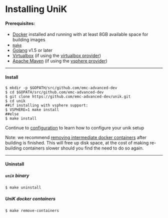 # Installing UniK


#### Prerequisites:
- [Docker](http://www.docker.com/) installed and running with at least 8GB available space for building images
- [`make`](https://www.gnu.org/software/make/)
- [Golang](https://golang.org/) v1.5 or later
- [Virtualbox](https://www.virtualbox.org/) (if using the [virtualbox provider](providers/virtualbox.md))
- [Apache Maven](https://maven.apache.org/) (if using the [vsphere provider](providers/vsphere.md))

---
#### Install
```
$ mkdir -p $GOPATH/src/github.com/emc-advanced-dev
$ cd $GOPATH/src/github.com/emc-advanced-dev
$ git clone https://github.com/emc-advanced-dev/unik.git
$ cd unik
##if installing with vsphere support:
$ VSPHERE=1 make install
##else
$ make install
```
Continue to [configuration](configure.md) to learn how to configure your unik setup

Note: we recommend [removing intermediate docker containers](http://jimhoskins.com/2013/07/27/remove-untagged-docker-images.html) after building is finished. This will free up disk space, at the cost of making re-building containers slower should you find the need to do so again.

---
#### Uninstall

##### `unik` binary
```
$ make uninstall
```

##### UniK docker containers
```
$ make remove-containers
```
